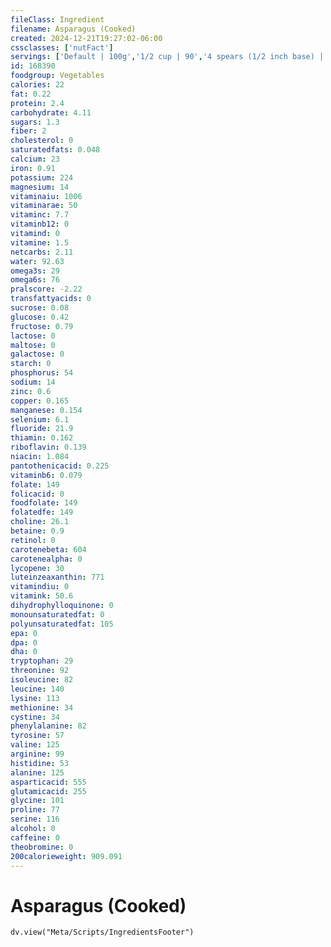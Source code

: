 ```yaml
---
fileClass: Ingredient
filename: Asparagus (Cooked)
created: 2024-12-21T19:27:02-06:00
cssclasses: ['nutFact']
servings: ['Default | 100g','1/2 cup | 90','4 spears (1/2 inch base) | 60','1 cup | 180']
id: 168390
foodgroup: Vegetables
calories: 22
fat: 0.22
protein: 2.4
carbohydrate: 4.11
sugars: 1.3
fiber: 2
cholesterol: 0
saturatedfats: 0.048
calcium: 23
iron: 0.91
potassium: 224
magnesium: 14
vitaminaiu: 1006
vitaminarae: 50
vitaminc: 7.7
vitaminb12: 0
vitamind: 0
vitamine: 1.5
netcarbs: 2.11
water: 92.63
omega3s: 29
omega6s: 76
pralscore: -2.22
transfattyacids: 0
sucrose: 0.08
glucose: 0.42
fructose: 0.79
lactose: 0
maltose: 0
galactose: 0
starch: 0
phosphorus: 54
sodium: 14
zinc: 0.6
copper: 0.165
manganese: 0.154
selenium: 6.1
fluoride: 21.9
thiamin: 0.162
riboflavin: 0.139
niacin: 1.084
pantothenicacid: 0.225
vitaminb6: 0.079
folate: 149
folicacid: 0
foodfolate: 149
folatedfe: 149
choline: 26.1
betaine: 0.9
retinol: 0
carotenebeta: 604
carotenealpha: 0
lycopene: 30
luteinzeaxanthin: 771
vitamindiu: 0
vitamink: 50.6
dihydrophylloquinone: 0
monounsaturatedfat: 0
polyunsaturatedfat: 105
epa: 0
dpa: 0
dha: 0
tryptophan: 29
threonine: 92
isoleucine: 82
leucine: 140
lysine: 113
methionine: 34
cystine: 34
phenylalanine: 82
tyrosine: 57
valine: 125
arginine: 99
histidine: 53
alanine: 125
asparticacid: 555
glutamicacid: 255
glycine: 101
proline: 77
serine: 116
alcohol: 0
caffeine: 0
theobromine: 0
200calorieweight: 909.091
---
```


# Asparagus (Cooked)

```dataviewjs
dv.view("Meta/Scripts/IngredientsFooter")
```